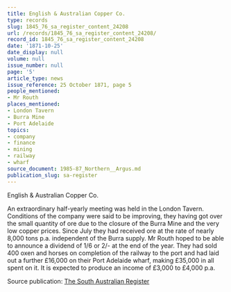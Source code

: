 ```yaml
---
title: English & Australian Copper Co.
type: records
slug: 1845_76_sa_register_content_24208
url: /records/1845_76_sa_register_content_24208/
record_id: 1845_76_sa_register_content_24208
date: '1871-10-25'
date_display: null
volume: null
issue_number: null
page: '5'
article_type: news
issue_reference: 25 October 1871, page 5
people_mentioned:
- Mr Routh
places_mentioned:
- London Tavern
- Burra Mine
- Port Adelaide
topics:
- company
- finance
- mining
- railway
- wharf
source_document: 1985-87_Northern__Argus.md
publication_slug: sa-register
---
```


English & Australian Copper Co.

An extraordinary half-yearly meeting was held in the London Tavern. Conditions of the company were said to be improving, they having got over the small quantity of ore due to the closure of the Burra Mine and the very low copper prices.  Since July they had received ore at the rate of nearly 8,000 tons p.a. independent of the Burra supply.  Mr Routh hoped to be able to announce a dividend of 1/6 or 2/- at the end of the year.  They had sold 400 oxen and horses on completion of the railway to the port and had laid out a further £16,000 on their Port Adelaide wharf, making £35,000 in all spent on it.  It is expected to produce an income of £3,000 to £4,000 p.a.

Source publication: [The South Australian Register](/publications/sa-register/)
